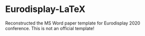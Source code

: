 # Eurodisplay-LaTeX
Reconstructed the MS Word paper template for Eurodisplay 2020 conference. This is not an official template!
